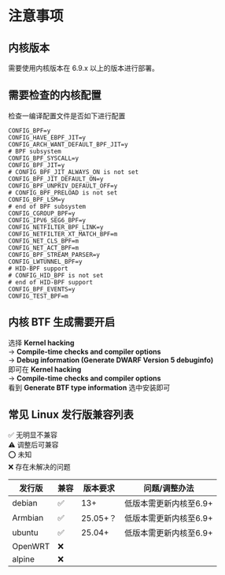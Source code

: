 
# 注意事项

## 内核版本
需要使用内核版本在 6.9.x 以上的版本进行部署。

## 需要检查的内核配置
检查一编译配置文件是否如下进行配置
```text
CONFIG_BPF=y
CONFIG_HAVE_EBPF_JIT=y
CONFIG_ARCH_WANT_DEFAULT_BPF_JIT=y
# BPF subsystem
CONFIG_BPF_SYSCALL=y
CONFIG_BPF_JIT=y
# CONFIG_BPF_JIT_ALWAYS_ON is not set
CONFIG_BPF_JIT_DEFAULT_ON=y
CONFIG_BPF_UNPRIV_DEFAULT_OFF=y
# CONFIG_BPF_PRELOAD is not set
CONFIG_BPF_LSM=y
# end of BPF subsystem
CONFIG_CGROUP_BPF=y
CONFIG_IPV6_SEG6_BPF=y
CONFIG_NETFILTER_BPF_LINK=y
CONFIG_NETFILTER_XT_MATCH_BPF=m
CONFIG_NET_CLS_BPF=m
CONFIG_NET_ACT_BPF=m
CONFIG_BPF_STREAM_PARSER=y
CONFIG_LWTUNNEL_BPF=y
# HID-BPF support
# CONFIG_HID_BPF is not set
# end of HID-BPF support
CONFIG_BPF_EVENTS=y
CONFIG_TEST_BPF=m
```


## 内核 BTF 生成需要开启
选择
**Kernel hacking**   
  -> **Compile-time checks and compiler options**   
    -> **Debug information (Generate DWARF Version 5 debuginfo)**  
即可在 
**Kernel hacking**   
  -> **Compile-time checks and compiler options**  
看到 **Generate BTF type information**
选中安装即可



## 常见 Linux 发行版兼容列表

✅ 无明显不兼容  
⚠️ 调整后可兼容  
⭕ 未知  
❌ 存在未解决的问题  

| 发行版 | 兼容 | 版本要求 | 问题/调整办法 |
|---|---|---|---|
| debian  | ✅ | 13+ | 低版本需更新内核至6.9+ |
| Armbian | ✅ | 25.05+？ | 低版本需更新内核至6.9+ |
| ubuntu  | ✅ | 25.04+ | 低版本需更新内核至6.9+ |
| OpenWRT | ❌ |  |  |
| alpine | ❌ |  |  |